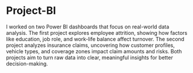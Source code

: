 # Project-BI
I worked on two Power BI dashboards that focus on real-world data analysis. The first project explores employee attrition, showing how factors like education, job role, and work-life balance affect turnover. The second project analyzes insurance claims, uncovering how customer profiles, vehicle types, and coverage zones impact claim amounts and risks. Both projects aim to turn raw data into clear, meaningful insights for better decision-making.

